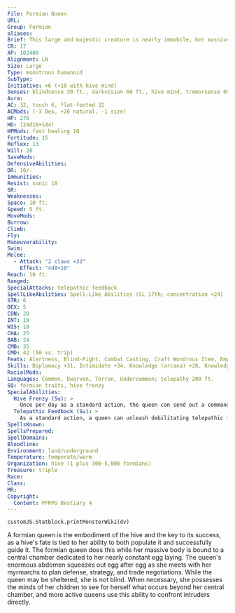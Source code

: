 ```yaml
---
File: Formian Queen
URL: 
Group: Formian
aliases: 
Brief: This large and majestic creature is nearly immobile, her massive abdomen swollen with her impending brood.
CR: 17
XP: 102400
Alignment: LN
Size: Large
Type: monstrous humanoid
SubType: 
Initiative: +6 (+10 with hive mind)
Senses: blindsense 30 ft., darkvision 60 ft., hive mind, tremorsense 60 ft.; Perception +35 (+39 with hive mind)
Aura: 
AC: 32, touch 6, flat-footed 32
ACMods: (-3 Dex, +26 natural, -1 size)
HP: 276
HD: (24d10+144)
HPMods: fast healing 10
Fortitude: 15
Reflex: 13
Will: 20
SaveMods: 
DefensiveAbilities: 
DR: 10/-
Immunities: 
Resist: sonic 10
SR: 
Weaknesses: 
Space: 10 ft.
Speed: 5 ft.
MoveMods: 
Burrow: 
Climb: 
Fly: 
Maneuverability: 
Swim: 
Melee: 
  - Attack: "2 claws +33"
    Effect: "4d8+10"
Reach: 10 ft.
Ranged: 
SpecialAttacks: telepathic feedback
SpellLikeAbilities: Spell-Like Abilities (CL 17th; concentration +24)  At Will-magic jar (other formians only), magic missile  1/day-invisibility, feeblemind (DC 21)  3/day-commune with nature, empowered cone of cold (DC 22), permanent image, quickened magic missile, repulsion (DC 23), teleport
STR: 6
DEX: 5
CON: 20
INT: 19
WIS: 18
CHA: 25
BAB: 24
CMB: 35
CMD: 42 (50 vs. trip)
Feats: Alertness, Blind-Fight, Combat Casting, Craft Wondrous Item, Empower Spell-Like Ability (cone of cold), Great Fortitude, Improved Initiative, Iron Will, Lightning Reflexes, Quicken Spell-Like Ability (magic missile), Spell Penetration, Toughness
Skills: Diplomacy +31, Intimidate +34, Knowledge (arcana) +28, Knowledge (nature) +28, Knowledge (dungeoneering) +12, Knowledge (engineering) +12, Knowledge (geography) +12, Knowledge (local) +12, Knowledge (planes) +12, Perception +35 (+39 with hive mind), Sense Motive +12, Spellcraft +28
RacialMods: 
Languages: Common, Dwarven, Terran, Undercommon; telepathy 200 ft.
SQ: formian traits, hive frenzy
SpecialAbilities:
  Hive Frenzy (Su): >
    Once per day as a standard action, the queen can send out a command to all formians within range of her telepathy. Those formians are affected as if by a haste spell (CL 20th).
  Telepathic Feedback (Su): >
    As a standard action, a queen can unleash debilitating telepathic feedback. Those within her telepathic range who are not members of her hive must succeed at a DC 29 Will save or take a -2 penalty on attack rolls, saving throws, ability checks, and skill checks for 1 minute. A creature that succeeds at the save cannot be affected by telepathic feedback for 24 hours. This is a mind-affecting effect. The save DC is Charisma-based.
SpellsKnown: 
SpellsPrepared: 
SpellDomains: 
Bloodline: 
Environment: land/underground
Temperature: temperate/warm
Organization: hive (1 plus 300-5,000 formians)
Treasure: triple
Race: 
Class: 
MR: 
Copyright:
  Content: PFRPG Bestiary 4
---
```

```dataviewjs
customJS.Statblock.printMonsterWiki(dv)
```
A formian queen is the embodiment of the hive and the key to its success, as a hive's fate is tied to her ability to both populate it and successfully guide it. The formian queen does this while her massive body is bound to a central chamber dedicated to her nearly constant egg laying. The queen's enormous abdomen squeezes out egg after egg as she meets with her myrmarchs to plan defense, strategy, and trade negotiations. While the queen may be sheltered, she is not blind. When necessary, she possesses the minds of her children to see for herself what occurs beyond her central chamber, and more active queens use this ability to confront intruders directly.
